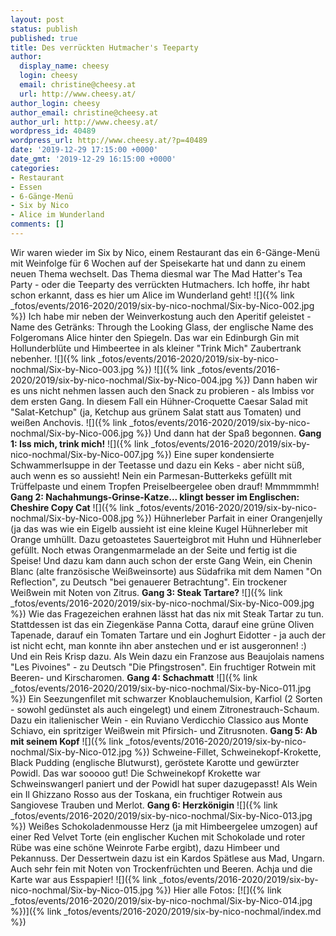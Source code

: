 ```yaml
---
layout: post
status: publish
published: true
title: Des verrückten Hutmacher's Teeparty
author:
  display_name: cheesy
  login: cheesy
  email: christine@cheesy.at
  url: http://www.cheesy.at/
author_login: cheesy
author_email: christine@cheesy.at
author_url: http://www.cheesy.at/
wordpress_id: 40489
wordpress_url: http://www.cheesy.at/?p=40489
date: '2019-12-29 17:15:00 +0000'
date_gmt: '2019-12-29 16:15:00 +0000'
categories:
- Restaurant
- Essen
- 6-Gänge-Menü
- Six by Nico
- Alice im Wunderland
comments: []
---
```

Wir waren wieder im Six by Nico, einem Restaurant das ein 6-Gänge-Menü mit Weinfolge für 6 Wochen auf der Speisekarte hat und dann zu einem neuen Thema wechselt. Das Thema diesmal war The Mad Hatter's Tea Party - oder die Teeparty des verrückten Hutmachers. Ich hoffe, ihr habt schon erkannt, dass es hier um Alice im Wunderland geht!
![]({% link _fotos/events/2016-2020/2019/six-by-nico-nochmal/Six-by-Nico-002.jpg %})
Ich habe mir neben der Weinverkostung auch den Aperitif geleistet - Name des Getränks: Through the Looking Glass, der englische Name des Folgeromans Alice hinter den Spiegeln. Das war ein Edinburgh Gin mit Hollunderblüte und Himbeertee in als kleiner "Trink Mich" Zaubertrank nebenher.
![]({% link _fotos/events/2016-2020/2019/six-by-nico-nochmal/Six-by-Nico-003.jpg %})
![]({% link _fotos/events/2016-2020/2019/six-by-nico-nochmal/Six-by-Nico-004.jpg %})
Dann haben wir es uns nicht nehmen lassen auch den Snack zu probieren - als Imbiss vor dem ersten Gang. In diesem Fall ein Hühner-Croquette Caesar Salad mit "Salat-Ketchup" (ja, Ketchup aus grünem Salat statt aus Tomaten) und weißen Anchovis.
![]({% link _fotos/events/2016-2020/2019/six-by-nico-nochmal/Six-by-Nico-006.jpg %})
Und dann hat der Spaß begonnen.
**Gang 1: Iss mich, trink mich!**
![]({% link _fotos/events/2016-2020/2019/six-by-nico-nochmal/Six-by-Nico-007.jpg %})
Eine super kondensierte Schwammerlsuppe in der Teetasse und dazu ein Keks - aber nicht süß, auch wenn es so aussieht! Nein ein Parmesan-Butterkeks gefüllt mit Trüffelpaste und einem Tropfen Preiselbeergelee oben drauf! Mmmmmmh!
**Gang 2: Nachahmungs-Grinse-Katze... klingt besser im Englischen: Cheshire Copy Cat**
![]({% link _fotos/events/2016-2020/2019/six-by-nico-nochmal/Six-by-Nico-008.jpg %})
Hühnerleber Parfait in einer Orangenjelly (ja das was wie ein Eigelb aussieht ist eine kleine Kugel Hühnerleber mit Orange umhüllt. Dazu getoastetes Sauerteigbrot mit Huhn und Hühnerleber gefüllt. Noch etwas Orangenmarmelade an der Seite und fertig ist die Speise!
Und dazu kam dann auch schon der erste Gang Wein, ein Chenin Blanc (alte französische Weißweinsorte) aus Südafrika mit dem Namen "On Reflection", zu Deutsch "bei genauerer Betrachtung". Ein trockener Weißwein mit Noten von Zitrus.
**Gang 3: Steak Tartare?**
![]({% link _fotos/events/2016-2020/2019/six-by-nico-nochmal/Six-by-Nico-009.jpg %})
Wie das Fragezeichen erahnen lässt hat das nix mit Steak Tartar zu tun. Stattdessen ist das ein Ziegenkäse Panna Cotta, darauf eine grüne Oliven Tapenade, darauf ein Tomaten Tartare und ein Joghurt Eidotter - ja auch der ist nicht echt, man konnte ihn aber anstechen und er ist ausgeronnen! :) Und ein Reis Krisp dazu.
Als Wein dazu ein Franzose aus Beaujolais namens "Les Pivoines" - zu Deutsch "Die Pfingstrosen". Ein fruchtiger Rotwein mit Beeren- und Kirscharomen.
**Gang 4: Schachmatt**
![]({% link _fotos/events/2016-2020/2019/six-by-nico-nochmal/Six-by-Nico-011.jpg %})
Ein Seezungenfilet mit schwarzer Knoblauchemulsion, Karfiol (2 Sorten - sowohl gedünstet als auch eingelegt) und einem Zitronestrauch-Schaum.
Dazu ein italienischer Wein - ein Ruviano Verdicchio Classico aus Monte Schiavo, ein spritziger Weißwein mit Pfirsich- und Zitrusnoten.
**Gang 5: Ab mit seinem Kopf**
![]({% link _fotos/events/2016-2020/2019/six-by-nico-nochmal/Six-by-Nico-012.jpg %})
Schweine-Fillet, Schweinekopf-Krokette, Black Pudding (englische Blutwurst), geröstete Karotte und gewürzter Powidl. Das war sooooo gut! Die Schweinekopf Krokette war Schweinswangerl paniert und der Powidl hat super dazugepasst!
Als Wein ein Il Ghizzano Rosso aus der Toskana, ein fruchtiger Rotwein aus Sangiovese Trauben und Merlot.
**Gang 6: Herzkönigin**
![]({% link _fotos/events/2016-2020/2019/six-by-nico-nochmal/Six-by-Nico-013.jpg %})
Weißes Schokoladenmousse Herz (ja mit Himbeergelee umzogen) auf einer Red Velvet Torte (ein englischer Kuchen mit Schokolade und roter Rübe was eine schöne Weinrote Farbe ergibt), dazu Himbeer und Pekannuss.
Der Dessertwein dazu ist ein Kardos Spätlese aus Mad, Ungarn. Auch sehr fein mit Noten von Trockenfrüchten und Beeren.
Achja und die Karte war aus Esspapier!
 ![]({% link _fotos/events/2016-2020/2019/six-by-nico-nochmal/Six-by-Nico-015.jpg %})
Hier alle Fotos:
[![]({% link _fotos/events/2016-2020/2019/six-by-nico-nochmal/Six-by-Nico-014.jpg %})]({% link _fotos/events/2016-2020/2019/six-by-nico-nochmal/index.md %})
